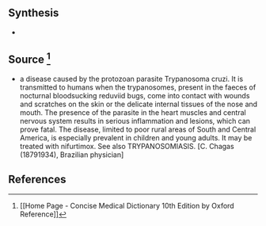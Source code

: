 ## Synthesis
- 
## Source [^1]
- a disease caused by the protozoan parasite Trypanosoma cruzi. It is transmitted to humans when the trypanosomes, present in the faeces of nocturnal bloodsucking reduviid bugs, come into contact with wounds and scratches on the skin or the delicate internal tissues of the nose and mouth. The presence of the parasite in the heart muscles and central nervous system results in serious inflammation and lesions, which can prove fatal. The disease, limited to poor rural areas of South and Central America, is especially prevalent in children and young adults. It may be treated with nifurtimox. See also TRYPANOSOMIASIS. \[C. Chagas (18791934), Brazilian physician]
## References

[^1]: [[Home Page - Concise Medical Dictionary 10th Edition by Oxford Reference]]